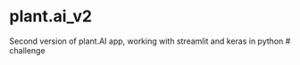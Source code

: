 # plant.ai_v2
Second version of plant.AI app, working with streamlit and keras in python
#   c h a l l e n g e  
 